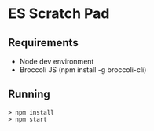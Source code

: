 ES Scratch Pad
==============

Requirements
------------

- Node dev environment
- Broccoli JS (npm install -g broccoli-cli)

Running
-------

    > npm install
    > npm start
